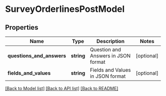 # SurveyOrderlinesPostModel

## Properties
Name | Type | Description | Notes
------------ | ------------- | ------------- | -------------
**questions_and_answers** | **string** | Question and Answers in JSON format | [optional] 
**fields_and_values** | **string** | Fields and Values in JSON format | [optional] 

[[Back to Model list]](../README.md#documentation-for-models) [[Back to API list]](../README.md#documentation-for-api-endpoints) [[Back to README]](../README.md)


